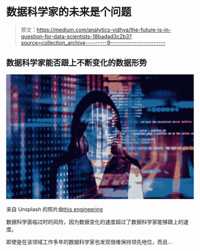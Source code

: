 # 数据科学家的未来是个问题

> 原文：<https://medium.com/analytics-vidhya/the-future-is-in-question-for-data-scientists-18badad3c2b3?source=collection_archive---------9----------------------->

## 数据科学家能否跟上不断变化的数据形势

![](img/cc0e946639f84dcdd290bd45d8efc4b3.png)

来自 Unsplash 的照片由[this engineering](https://unsplash.com/photos/8hgmG03spF4)

数据科学面临过时的风险，因为数据变化的速度超过了数据科学家能够跟上的速度。

即使是在该领域工作多年的数据科学家也发现很难保持领先地位，而且…